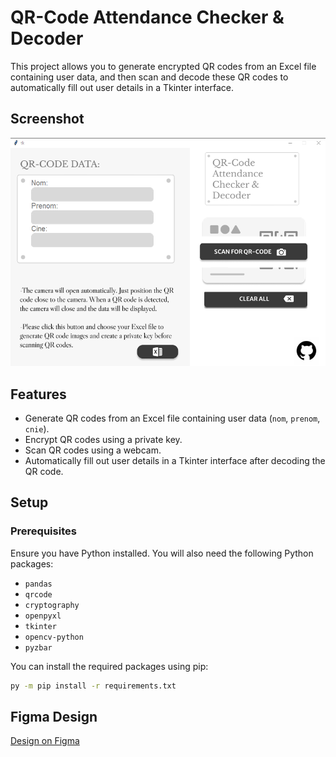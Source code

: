 # QR-Code Attendance Checker & Decoder

This project allows you to generate encrypted QR codes from an Excel file containing user data, and then scan and decode these QR codes to automatically fill out user details in a Tkinter interface.
## Screenshot
![alt text](https://github.com/AyoubSghuri/Data2QR/blob/main/assets/front.png?raw=true)

## Features

- Generate QR codes from an Excel file containing user data (`nom`, `prenom`, `cnie`).
- Encrypt QR codes using a private key.
- Scan QR codes using a webcam.
- Automatically fill out user details in a Tkinter interface after decoding the QR code.

## Setup

### Prerequisites

Ensure you have Python installed. You will also need the following Python packages:

- `pandas`
- `qrcode`
- `cryptography`
- `openpyxl`
- `tkinter`
- `opencv-python`
- `pyzbar`

You can install the required packages using pip:

```bash
py -m pip install -r requirements.txt
```
## Figma Design
[Design on Figma](https://www.figma.com/design/4XR3R2uqHYhW7xpjfnLXsQ/QrAttendance?node-id=0-1&t=6coHXZSAY6BXXtcC-1)
